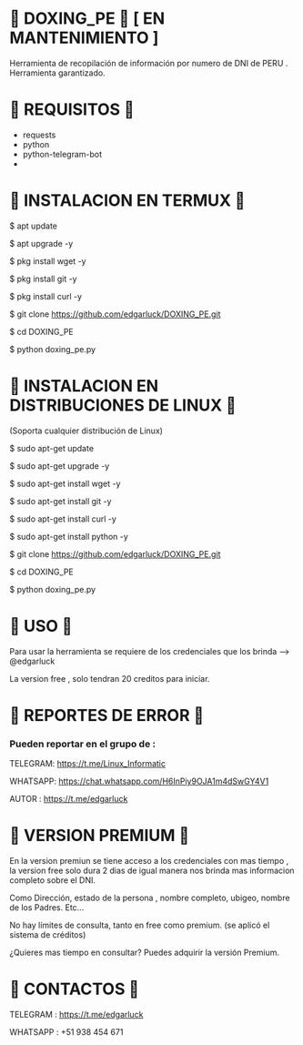 # 🔰 DOXING_PE 🔰 [ EN MANTENIMIENTO ]

Herramienta de recopilación de información por numero de DNI de PERU . Herramienta garantizado.

# 🔰 REQUISITOS 🔰

* requests
* python
* python-telegram-bot
* 


# 🔰 INSTALACION EN TERMUX 🔰

$ apt update

$ apt upgrade -y

$ pkg install wget -y

$ pkg install git -y

$ pkg install curl -y

$ git clone https://github.com/edgarluck/DOXING_PE.git

$ cd DOXING_PE

$ python doxing_pe.py

# 🔰 INSTALACION EN DISTRIBUCIONES DE LINUX 🔰

(Soporta cualquier distribución de Linux)

$ sudo apt-get update

$ sudo apt-get upgrade -y

$ sudo apt-get install wget -y

$ sudo apt-get install git -y

$ sudo apt-get install curl -y

$ sudo apt-get install python -y

$ git clone https://github.com/edgarluck/DOXING_PE.git

$ cd DOXING_PE

$ python doxing_pe.py

# 🔰 USO 🔰

Para usar la herramienta se requiere de los credenciales que los brinda --> @edgarluck

La version free , solo tendran 20 creditos para iniciar. 

# 🔰 REPORTES DE ERROR 🔰

### Pueden reportar en el grupo de :

TELEGRAM: https://t.me/Linux_Informatic

WHATSAPP: https://chat.whatsapp.com/H6InPiy9OJA1m4dSwGY4V1

AUTOR : https://t.me/edgarluck

# 🔰 VERSION PREMIUM 🔰

En la version premiun se tiene acceso a los credenciales con mas tiempo , la version free solo dura 2 dias de igual manera nos brinda mas informacion completo sobre el DNI.

Como Dirección, estado de la persona , nombre completo, ubigeo, nombre de los Padres. Etc...

No hay límites de consulta, tanto en free como premium. (se aplicó el sistema de créditos)

¿Quieres mas tiempo en consultar? Puedes adquirir la versión Premium.

# 🔰 CONTACTOS 🔰

TELEGRAM : https://t.me/edgarluck

WHATSAPP : +51 938 454 671
